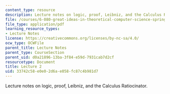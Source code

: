 ```yaml
---
content_type: resource
description: Lecture notes on logic, proof, Leibniz, and the Calculus Ratiocinator.
file: /courses/6-080-great-ideas-in-theoretical-computer-science-spring-2008/33742c58e0e02d6ae058fc87c4b981d7_lec2.pdf
file_type: application/pdf
learning_resource_types:
- Lecture Notes
license: https://creativecommons.org/licenses/by-nc-sa/4.0/
ocw_type: OCWFile
parent_title: Lecture Notes
parent_type: CourseSection
parent_uid: d0a21896-13ba-3f84-e59d-7931cab7d2cf
resourcetype: Document
title: Lecture 2
uid: 33742c58-e0e0-2d6a-e058-fc87c4b981d7
---
```

Lecture notes on logic, proof, Leibniz, and the Calculus Ratiocinator.